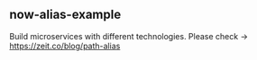 ## now-alias-example

Build microservices with different technologies.
Please check -> https://zeit.co/blog/path-alias 